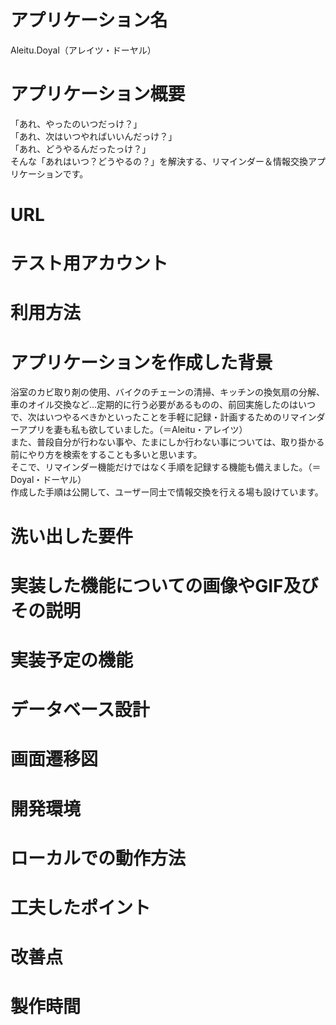 # アプリケーション名
Aleitu.Doyal（アレイツ・ドーヤル）
# アプリケーション概要
「あれ、やったのいつだっけ？」<br>
「あれ、次はいつやればいいんだっけ？」<br>
「あれ、どうやるんだったっけ？」<br>
そんな「あれはいつ？どうやるの？」を解決する、リマインダー＆情報交換アプリケーションです。
# URL
# テスト用アカウント
# 利用方法
# アプリケーションを作成した背景
浴室のカビ取り剤の使用、バイクのチェーンの清掃、キッチンの換気扇の分解、車のオイル交換など…定期的に行う必要があるものの、前回実施したのはいつで、次はいつやるべきかといったことを手軽に記録・計画するためのリマインダーアプリを妻も私も欲していました。（＝Aleitu・アレイツ）<br>
また、普段自分が行わない事や、たまにしか行わない事については、取り掛かる前にやり方を検索をすることも多いと思います。<br>
そこで、リマインダー機能だけではなく手順を記録する機能も備えました。（＝Doyal・ドーヤル）<br>
作成した手順は公開して、ユーザー同士で情報交換を行える場も設けています。<br>
# 洗い出した要件
# 実装した機能についての画像やGIF及びその説明
# 実装予定の機能
# データベース設計
# 画面遷移図
# 開発環境
# ローカルでの動作方法
# 工夫したポイント
# 改善点
# 製作時間
